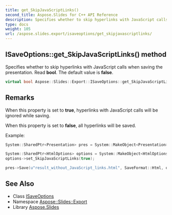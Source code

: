 ```yaml
---
title: get_SkipJavaScriptLinks()
second_title: Aspose.Slides for C++ API Reference
description: Specifies whether to skip hyperlinks with JavaScript calls when saving the presentation. Read bool. The default value is false.
type: docs
weight: 105
url: /aspose.slides.export/isaveoptions/get_skipjavascriptlinks/
---
```

## ISaveOptions::get_SkipJavaScriptLinks() method


Specifies whether to skip hyperlinks with JavaScript calls when saving the presentation. Read **bool**. The default value is **false**.

```cpp
virtual bool Aspose::Slides::Export::ISaveOptions::get_SkipJavaScriptLinks()=0
```

## Remarks


When this property is set to **true**, hyperlinks with JavaScript calls will be ignored while saving.

When this property is set to **false**, all hyperlinks will be saved.

Example: 
```cpp
System::SharedPtr<Presentation> pres = System::MakeObject<Presentation>(u"demo.pptx");

System::SharedPtr<HtmlOptions> options = System::MakeObject<HtmlOptions>();
options->set_SkipJavaScriptLinks(true);

pres->Save(u"result_without_JavaScript_links.html", SaveFormat::Html, options);
```

## See Also

* Class [ISaveOptions](../)
* Namespace [Aspose::Slides::Export](../../)
* Library [Aspose.Slides](../../../)